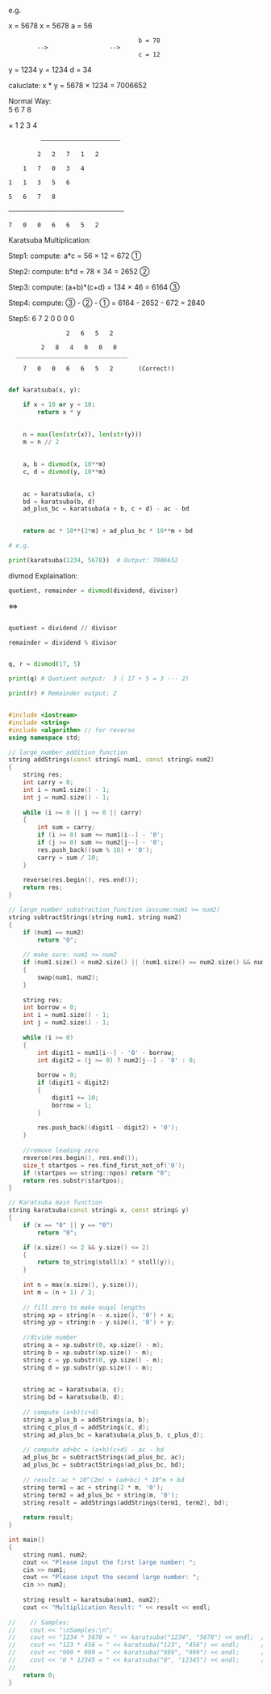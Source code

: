 e.g.                                     

x = 5678            x = 5678            a = 56 

                                        b = 78
            -->                 -->     
                                        c = 12
y = 1234            y = 1234
                                        d = 34


caluclate:          x * y = 5678 × 1234 = 7006652

Normal Way:                                        
                5   6   7   8      

×               1   2   3   4           

             ——————————————————————          

            2   2   7   1   2                

        1   7   0   3   4                 

    1   1   3   5   6                   

    5   6   7   8                          

    ————————————————————————————————            

    7   0   0   6   6   5   2                              

Karatsuba Multiplication:

Step1:  compute:       a*c = 56 × 12 = 672                      ①

Step2:  compute:       b*d = 78 × 34 = 2652                     ②

Step3:  compute:       (a+b)*(c+d) = 134 × 46 = 6164            ③

Step4:  compute:       ③ - ② - ①  =  6164 - 2652 - 672 = 2840    

Step5:  6   7   2   0   0   0   0 

                    2   6   5   2

             2   8   4   0   0   0
      _______________________________

        7   0   0   6   6   5   2       (Correct!)

```py

def karatsuba(x, y):

    if x < 10 or y < 10:
        return x * y
    
  
    n = max(len(str(x)), len(str(y)))
    m = n // 2
    

    a, b = divmod(x, 10**m)
    c, d = divmod(y, 10**m)
    

    ac = karatsuba(a, c)
    bd = karatsuba(b, d)
    ad_plus_bc = karatsuba(a + b, c + d) - ac - bd
    

    return ac * 10**(2*m) + ad_plus_bc * 10**m + bd

# e.g.

print(karatsuba(1234, 5678))  # Output: 7006652  

```

divmod Explaination:

```py
quotient, remainder = divmod(dividend, divisor)
```

<=>

```py

quotient = dividend // divisor

remainder = dividend % divisor

```

```py

q, r = divmod(17, 5)

print(q) # Quotient output:  3 ( 17 ÷ 5 = 3 ··· 2)

print(r) # Remainder output: 2

```

```C++

#include <iostream>
#include <string>
#include <algorithm> // for reverse
using namespace std;

// large_number_addition_function
string addStrings(const string& num1, const string& num2) 
{
    string res;
    int carry = 0;
    int i = num1.size() - 1;
    int j = num2.size() - 1;
    
    while (i >= 0 || j >= 0 || carry) 
	{
        int sum = carry;
        if (i >= 0) sum += num1[i--] - '0';
        if (j >= 0) sum += num2[j--] - '0';
        res.push_back((sum % 10) + '0');
        carry = sum / 10;
    }
    
    reverse(res.begin(), res.end());
    return res;
}

// large_number_substraction_function（assume:num1 >= num2）
string subtractStrings(string num1, string num2) 
{
    if (num1 == num2) 
		return "0";
    
    // make sure: num1 >= num2
    if (num1.size() < num2.size() || (num1.size() == num2.size() && num1 < num2)) 
	{
        swap(num1, num2);
    }
    
    string res;
    int borrow = 0;
    int i = num1.size() - 1;
    int j = num2.size() - 1;
    
    while (i >= 0) 
	{
        int digit1 = num1[i--] - '0' - borrow;
        int digit2 = (j >= 0) ? num2[j--] - '0' : 0;
        
        borrow = 0;
        if (digit1 < digit2) 
		{
            digit1 += 10;
            borrow = 1;
        }
        
        res.push_back((digit1 - digit2) + '0');
    }
    
    //remove leading zero
    reverse(res.begin(), res.end());
    size_t startpos = res.find_first_not_of('0');
    if (startpos == string::npos) return "0";
    return res.substr(startpos);
}

// Karatsuba main function
string karatsuba(const string& x, const string& y) 
{
    if (x == "0" || y == "0") 	
		return "0";

    if (x.size() <= 2 && y.size() <= 2) 
	{
        return to_string(stoll(x) * stoll(y));
    }
    
    int n = max(x.size(), y.size());
    int m = (n + 1) / 2;  
    
    // fill zero to make euqal lengths
    string xp = string(n - x.size(), '0') + x;
    string yp = string(n - y.size(), '0') + y;
    
    //divide number
    string a = xp.substr(0, xp.size() - m);
    string b = xp.substr(xp.size() - m);
    string c = yp.substr(0, yp.size() - m);
    string d = yp.substr(yp.size() - m);
    

    string ac = karatsuba(a, c);
    string bd = karatsuba(b, d);
    
    // compute (a+b)(c+d)
    string a_plus_b = addStrings(a, b);
    string c_plus_d = addStrings(c, d);
    string ad_plus_bc = karatsuba(a_plus_b, c_plus_d);
    
    // compute ad+bc = (a+b)(c+d) - ac - bd
    ad_plus_bc = subtractStrings(ad_plus_bc, ac);
    ad_plus_bc = subtractStrings(ad_plus_bc, bd);
    
    // result：ac * 10^(2m) + (ad+bc) * 10^m + bd
    string term1 = ac + string(2 * m, '0');
    string term2 = ad_plus_bc + string(m, '0');
    string result = addStrings(addStrings(term1, term2), bd);
    
    return result;
}

int main() 
{
    string num1, num2;
    cout << "Please input the first large number: ";
    cin >> num1;
    cout << "Please input the second large number: ";
    cin >> num2;
    
    string result = karatsuba(num1, num2);
    cout << "Multiplication Result: " << result << endl;
    
//    // Samples:
//    cout << "\nSamples:\n";
//    cout << "1234 * 5678 = " << karatsuba("1234", "5678") << endl;  // 7006652
//    cout << "123 * 456 = " << karatsuba("123", "456") << endl;      // 56088
//    cout << "999 * 999 = " << karatsuba("999", "999") << endl;      // 998001
//    cout << "0 * 12345 = " << karatsuba("0", "12345") << endl;      // 0
//    
    return 0;
}

```